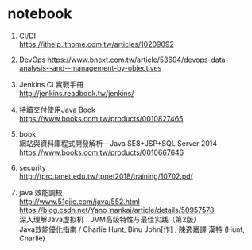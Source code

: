 notebook
===
1. CI/DI  
https://ithelp.ithome.com.tw/articles/10209092  

2. DevOps
https://www.bnext.com.tw/article/53694/devops-data-analysis--and--management-by-objectives

2. Jenkins CI 實戰手冊  
http://jenkins.readbook.tw/jenkins/  

3. 持續交付使用Java Book  
https://www.books.com.tw/products/0010827465  

4. book  
網站與資料庫程式開發解析－Java SE8+JSP+SQL Server 2014   
https://www.books.com.tw/products/0010667646

5. security  
http://tprc.tanet.edu.tw/tpnet2018/training/10702.pdf

6. java 效能調校  
http://www.51gjie.com/java/552.html  
https://blog.csdn.net/Yano_nankai/article/details/50957578  
深入理解Java虚拟机：JVM高级特性与最佳实践（第2版）  
Java效能優化指南 / Charlie Hunt, Binu John[作] ; 陳逸嘉譯 漢特 (Hunt, Charlie)  



